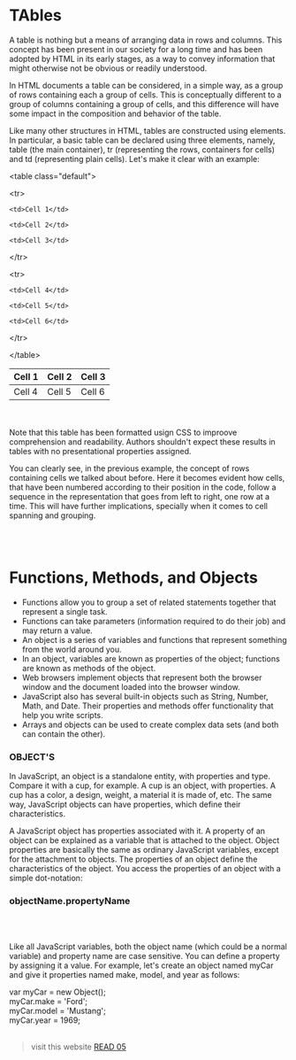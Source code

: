 # TAbles

A table is nothing but a means of arranging data in rows and columns. This concept has been present in our society for a long time and has been adopted by HTML in its early stages, as a way to convey information that might otherwise not be obvious or readily understood.

In HTML documents a table can be considered, in a simple way, as a group of rows containing each a group of cells. This is conceptually different to a group of columns containing a group of cells, and this difference will have some impact in the composition and behavior of the table.

Like many other structures in HTML, tables are constructed using elements. In particular, a basic table can be declared using three elements, namely, table (the main container), tr (representing the rows, containers for cells) and td (representing plain cells). Let's make it clear with an example:

\<table class="default">

\<tr>

    <td>Cell 1</td>

    <td>Cell 2</td>

    <td>Cell 3</td>

\</tr>

\<tr>

    <td>Cell 4</td>

    <td>Cell 5</td>

    <td>Cell 6</td>

\</tr>

\</table>

| Cell 1 | Cell 2 | Cell 3 |
| ------ | ------ | ------ |
| Cell 4 | Cell 5 | Cell 6 |

<br><br>
Note that this table has been formatted usign CSS to improove comprehension and readability. Authors shouldn't expect these results in tables with no presentational properties assigned.

You can clearly see, in the previous example, the concept of rows containing cells we talked about before. Here it becomes evident how cells, that have been numbered according to their position in the code, follow a sequence in the representation that goes from left to right, one row at a time. This will have further implications, specially when it comes to cell spanning and grouping.

<br><br>

# Functions, Methods, and Objects

- Functions allow you to group a set of related statements together that represent a single task.
- Functions can take parameters (information required to do their job) and may return a value.
- An object is a series of variables and functions that represent something from the world around you.
- In an object, variables are known as properties of the object; functions are known as methods of the object.
- Web browsers implement objects that represent both the browser window and the document loaded into the browser window.
- JavaScript also has several built-in objects such as String, Number, Math, and Date. Their properties and methods offer functionality that help you write scripts.
- Arrays and objects can be used to create complex data sets (and both can contain the other).

### OBJECT'S

In JavaScript, an object is a standalone entity, with properties and type. Compare it with a cup, for example. A cup is an object, with properties. A cup has a color, a design, weight, a material it is made of, etc. The same way, JavaScript objects can have properties, which define their characteristics.

A JavaScript object has properties associated with it. A property of an object can be explained as a variable that is attached to the object. Object properties are basically the same as ordinary JavaScript variables, except for the attachment to objects. The properties of an object define the characteristics of the object. You access the properties of an object with a simple dot-notation:

### objectName.propertyName

<br><br>

Like all JavaScript variables, both the object name (which could be a normal variable) and property name are case sensitive. You can define a property by assigning it a value. For example, let's create an object named myCar and give it properties named make, model, and year as follows:

var myCar = new Object();<br>
myCar.make = 'Ford';<br>
myCar.model = 'Mustang';<br>
myCar.year = 1969;<br>
<br>

> visit this website
> [READ 05](https://amarh-ayman.github.io/code-201/code_201/read_06)
